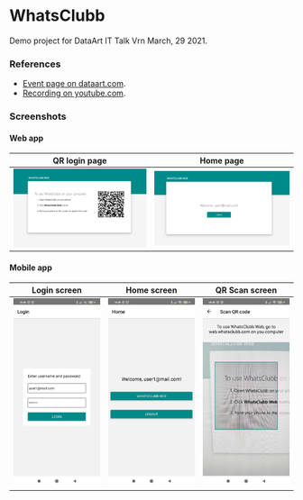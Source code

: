 #  WhatsClubb
Demo project for DataArt IT Talk Vrn March, 29 2021.

### References
* [Event page on dataart.com](https://dataart.team/ru/events/online-events/it-talk-javascript-practices).
* [Recording on youtube.com](https://www.youtube.com/watch?v=SHurKuNB7jM&ab_channel=DataArtOnline).

### Screenshots
#### Web app
| QR login page | Home page  |
| --- | --- | 
| ![Webapp login page](./assets/screenshot_web_1.png) | ![Webapp home page](./assets/screenshot_web_2.png) |


#### Mobile app
| Login screen | Home screen | QR Scan screen  |
| ------- | --- | --- |
|   ![Webapp home page](./assets/screenshot_mobile_1.jpg) |  ![Webapp home page](./assets/screenshot_mobile_2.jpg) |  ![Webapp home page](./assets/screenshot_mobile_3.jpg) |


